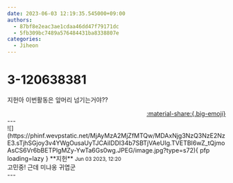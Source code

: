 ```yaml
---
date: 2023-06-03 12:19:35.545000+09:00
authors:
  - 87bf8e2eac3ae1cdaa46dd47f79171dc
  - 5fb309bc7489a576484431ba8338807e
categories:
  - Jiheon
---
```


# 3-120638381

<div class="post-container" markdown="1">
<div class="content-container md-sidebar__scrollwrap" markdown="1">

지헌아 이번활동은 앞머리 넘기는거야??

</div>
</div>

<div style="text-align: right;" markdown="1">
<a href="https://weverse.io/fromis9/fanpost/3-120638381" style="text-align: right;">:material-share:{.big-emoji}</a>
</div>
---

<div class="comments-container md-sidebar__scrollwrap" markdown="1">
<div class="comment" markdown="1">
<div class='id-container' markdown="1">
![](https://phinf.wevpstatic.net/MjAyMzA2MjZfMTQw/MDAxNjg3NzQ3NzE2NzE3.sTjhSGjoy3v4YWgOusaUyTJCAiIDDI34b7SBTjVAeUIg.TVETBI6wZ_tQjmoAsCS6Vr6bBETPlgMZy-YwTa6Gs0wg.JPEG/image.jpg?type=s72){ pfp loading=lazy }
**<span class="artist">지헌</span>** <small>Jun 03 2023, 12:20</small><br>
</div>
<div class='comment-body' markdown="1">
고민중! 근데 미냐옹 귀엽군
</div>
</div>
</div>
---
